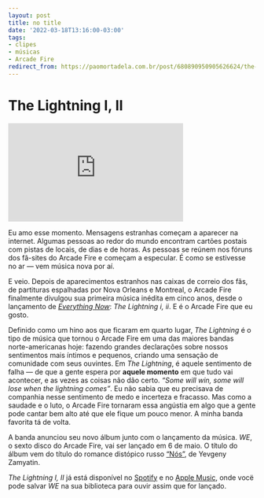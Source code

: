 ```yaml
---
layout: post
title: no title
date: '2022-03-18T13:16:00-03:00'
tags:
- clipes
- músicas
- Arcade Fire
redirect_from: https://paomortadela.com.br/post/680890950905626624/the-lightning-i-ii
---
```

# The Lightning I, II

<iframe width="356" height="200" id="youtube_iframe" src="https://www.youtube.com/embed/qJiALpiqpk8?feature=oembed&amp;enablejsapi=1&amp;origin=https://safe.txmblr.com&amp;wmode=opaque" frameborder="0" allow="accelerometer; autoplay; clipboard-write; encrypted-media; gyroscope; picture-in-picture" allowfullscreen></iframe>

Eu amo esse momento. Mensagens estranhas começam a aparecer na internet. Algumas pessoas ao redor do mundo encontram cartões postais com pistas de locais, de dias e de horas. As pessoas se reúnem nos fóruns dos fã-sites do Arcade Fire e começam a especular. É como se estivesse no ar — vem música nova por aí.

E veio. Depois de aparecimentos estranhos nas caixas de correio dos fãs, de partituras espalhadas por Nova Orleans e Montreal, o Arcade Fire finalmente divulgou sua primeira música inédita em cinco anos, desde o lançamento de _[Everything Now](https://paomortadela.tumblr.com/post/658046742267297792/everything-now-pede-para-encararmos-o-abismo)_: _The Lightning i, ii_. E é o Arcade Fire que eu gosto.

Definido como um hino aos que ficaram em quarto lugar, _The Lightning_ é o tipo de música que tornou o Arcade Fire em uma das maiores bandas norte-americanas hoje: fazendo grandes declarações sobre nossos sentimentos mais íntimos e pequenos, criando uma sensação de comunidade com seus ouvintes. Em _The Lightning_, é aquele sentimento de falha — de que a gente espera por **aquele momento** em que tudo vai acontecer, e as vezes as coisas não dão certo. _“Some will win, some will lose when the lightning comes”_. Eu não sabia que eu precisava de companhia nesse sentimento de medo e incerteza e fracasso. Mas como a saudade e o luto, o Arcade Fire tornaram essa angústia em algo que a gente pode cantar bem alto até que ele fique um pouco menor. A minha banda favorita tá de volta.

A banda anunciou seu novo álbum junto com o lançamento da música. _WE_, o sexto disco do Arcade Fire, vai ser lançado em 6 de maio. O título do álbum vem do título do romance distópico russo [“Nós”](https://pt.wikipedia.org/wiki/N%C3%B3s_(romance)), de Yevgeny Zamyatin.

_The Lightning I, II_ já está disponível no [Spotify](https://open.spotify.com/album/5CW1F2qtnEt9lNaRSZlbHr?si=-aHQL9GOShy6A5_35fuOJg) e no [Apple Music](https://music.apple.com/br/album/we/1613566080), onde vocë pode salvar _WE_ na sua biblioteca para ouvir assim que for lançado.

